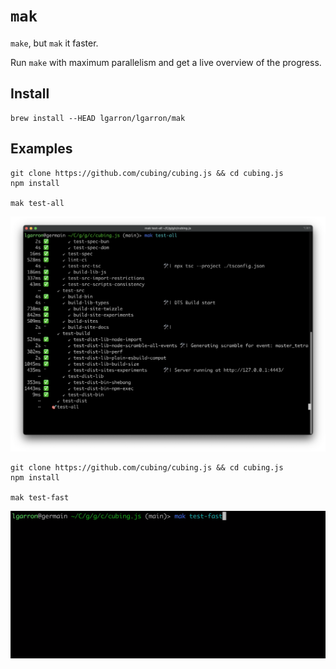 # `mak`

`make`, but `mak` it faster.

Run `make` with maximum parallelism and get a live overview of the progress.

## Install

```shell
brew install --HEAD lgarron/lgarron/mak
```

## Examples

```shell
git clone https://github.com/cubing/cubing.js && cd cubing.js
npm install

mak test-all
```
![`mak` in action](readme/screenshot.png)

```shell
git clone https://github.com/cubing/cubing.js && cd cubing.js
npm install

mak test-fast
```

<img width="1267" alg="`mak` in action" src="readme/demo.gif">
